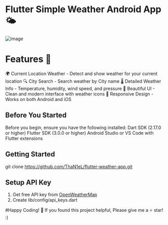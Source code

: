 # Flutter Simple Weather Android App 🌤️
![image](https://github.com/user-attachments/assets/8695a461-375c-48ba-a501-48c52868223c)


# Features 📱
🌍 Current Location Weather - Detect and show weather for your current location
🔍 City Search - Search weather by City name
🌡️ Detailed Weather Info - Temperature, humidity, wind speed, and pressure
🎨 Beautiful UI - Clean and modern interface with weather icons
📱 Responsive Design - Works on both Android and iOS


## Before You Started
Before you begin, ensure you have the following installed:
Dart SDK (2.17.0 or higher)
Flutter SDK (3.0.0 or higher)
Android Studio or VS Code with Flutter extensions

## Getting Started
git clone https://github.com/ThaN1eL/flutter-weather-app.git

## Setup API Key
1. Get free API key from [OpenWeatherMap](https://openweathermap.org/api)
2. Create lib/config/api_keys.dart

#Happy Coding! 🚀
If you found this project helpful, Please give me a ⭐ star! :)
